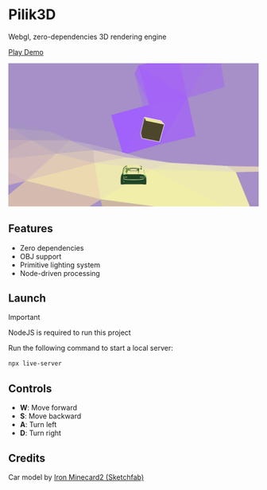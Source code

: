 # Pilik3D

Webgl, zero-dependencies 3D rendering engine

[Play Demo](https://pilik-3d.web.app/)

<p align="center">
<img src="https://github.com/H2xDev/Pilik3D/blob/master/screenshots/screenshot.png?raw=true" alt="Screenshot" />
</p>

## Features
- Zero dependencies
- OBJ support
- Primitive lighting system
- Node-driven processing

## Launch
> [!IMPORTANT]
> NodeJS is required to run this project

Run the following command to start a local server:
```bash
npx live-server
```

## Controls
- **W**: Move forward
- **S**: Move backward
- **A**: Turn left
- **D**: Turn right

## Credits
Car model by [Iron Minecard2 (Sketchfab)](https://sketchfab.com/3d-models/lamborghini-gallardo-low-poly-463f8eb77d8046678782783bd754b4d2)  
